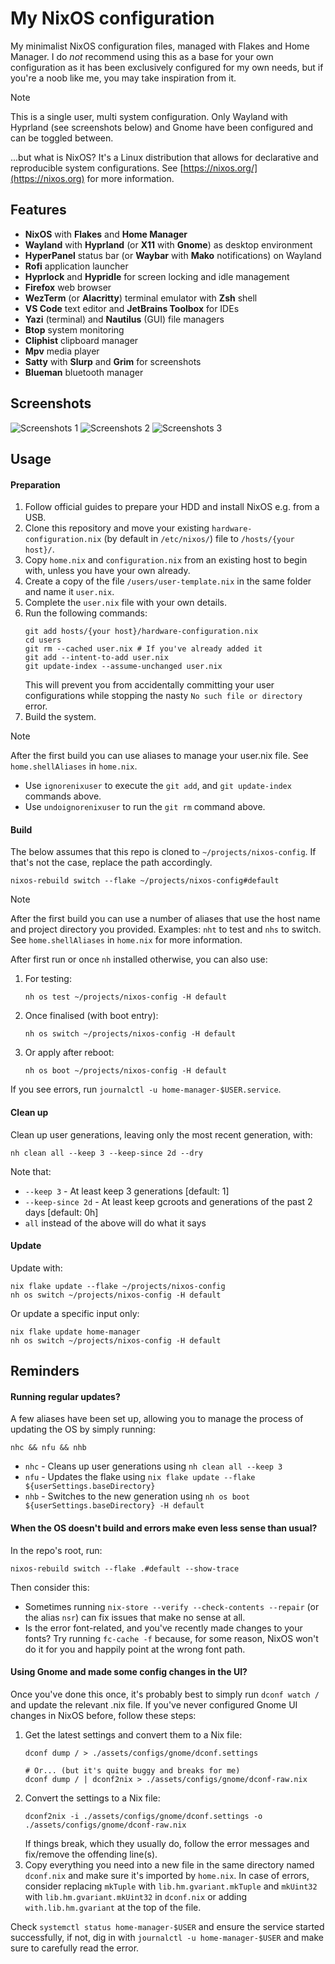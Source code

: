 # My NixOS configuration

My minimalist NixOS configuration files, managed with Flakes and Home Manager. I do _not_ recommend using this as a base
for your own configuration as it has been exclusively configured for my own needs, but if you're a noob like me, you may
take inspiration from it.

> [!NOTE]
> This is a single user, multi system configuration. Only Wayland with Hyprland (see screenshots below) and Gnome have
> been configured and can be toggled between.

...but what is NixOS? It's a Linux distribution that allows for declarative and reproducible system configurations.
See [https://nixos.org/](https://nixos.org) for more information.

## Features

- **NixOS** with **Flakes** and **Home Manager**
- **Wayland** with **Hyprland** (or **X11** with **Gnome**) as desktop environment
- **HyperPanel** status bar (or **Waybar** with **Mako** notifications) on Wayland
- **Rofi** application launcher
- **Hyprlock** and **Hypridle** for screen locking and idle management
- **Firefox** web browser
- **WezTerm** (or **Alacritty**) terminal emulator with **Zsh** shell
- **VS Code** text editor and **JetBrains Toolbox** for IDEs
- **Yazi** (terminal) and **Nautilus** (GUI) file managers
- **Btop** system monitoring
- **Cliphist** clipboard manager
- **Mpv** media player
- **Satty** with **Slurp** and **Grim** for screenshots
- **Blueman** bluetooth manager

## Screenshots

![Screenshots 1](./assets/demo/screenshot-1.png)
![Screenshots 2](./assets/demo/screenshot-2.png)
![Screenshots 3](./assets/demo/screenshot-3.png)

## Usage

#### Preparation

1. Follow official guides to prepare your HDD and install NixOS e.g. from a USB.
2. Clone this repository and move your existing `hardware-configuration.nix` (by default in `/etc/nixos/`) file to
   `/hosts/{your host}/`.
3. Copy `home.nix` and `configuration.nix` from an existing host to begin with, unless you have your own already.
4. Create a copy of the file `/users/user-template.nix` in the same folder and name it `user.nix`.
5. Complete the `user.nix` file with your own details.
6. Run the following commands:
   ```shell
   git add hosts/{your host}/hardware-configuration.nix
   cd users
   git rm --cached user.nix # If you've already added it
   git add --intent-to-add user.nix
   git update-index --assume-unchanged user.nix   
   ```
   This will prevent you from accidentally committing your user configurations while stopping the
   nasty `No such file or directory` error.
7. Build the system.

> [!NOTE]
> After the first build you can use aliases to manage your user.nix file. See `home.shellAliases` in `home.nix`.
> - Use `ignorenixuser` to execute the `git add`, and `git update-index` commands above.
> - Use `undoignorenixuser` to run the `git rm` command above.

#### Build

The below assumes that this repo is cloned to `~/projects/nixos-config`. If that's not the case, replace the path
accordingly.

```shell
nixos-rebuild switch --flake ~/projects/nixos-config#default
```

> [!NOTE]
> After the first build you can use a number of aliases that use the host name and project directory you provided.
> Examples: `nht` to test and `nhs` to switch. See `home.shellAliases` in `home.nix` for more information.

After first run or once `nh` installed otherwise, you can also use:

1. For testing:
    ```shell
    nh os test ~/projects/nixos-config -H default
    ```
2. Once finalised (with boot entry):
    ```shell
    nh os switch ~/projects/nixos-config -H default
    ```
3. Or apply after reboot:
    ```shell
    nh os boot ~/projects/nixos-config -H default
    ```

If you see errors, run `journalctl -u home-manager-$USER.service`.

#### Clean up

Clean up user generations, leaving only the most recent generation, with:

```shell
nh clean all --keep 3 --keep-since 2d --dry
```

Note that:

- `--keep 3` - At least keep 3 generations [default: 1]
- `--keep-since 2d` - At least keep gcroots and generations of the past 2 days [default: 0h]
- `all` instead of the above will do what it says

#### Update

Update with:

```shell
nix flake update --flake ~/projects/nixos-config
nh os switch ~/projects/nixos-config -H default
```

Or update a specific input only:

```shell
nix flake update home-manager
nh os switch ~/projects/nixos-config -H default
```

## Reminders

#### Running regular updates?

A few aliases have been set up, allowing you to manage the process of updating the OS by simply running:

```shell
nhc && nfu && nhb
```

- `nhc` - Cleans up user generations using `nh clean all --keep 3`
- `nfu` - Updates the flake using `nix flake update --flake ${userSettings.baseDirectory}`
- `nhb` - Switches to the new generation using `nh os boot ${userSettings.baseDirectory} -H default`

#### When the OS doesn't build and errors make even less sense than usual?

In the repo's root, run:

```shell
nixos-rebuild switch --flake .#default --show-trace
```

Then consider this:

- Sometimes running `nix-store --verify --check-contents --repair` (or the alias `nsr`) can fix issues that make no
  sense at all.
- Is the error font-related, and you've recently made changes to your fonts? Try running `fc-cache -f` because, for some
  reason, NixOS won't do it for you and happily point at the wrong font path.

#### Using Gnome and made some config changes in the UI?

Once you've done this once, it's probably best to simply run `dconf watch /` and update the relevant .nix file. If
you've never configured Gnome UI changes in NixOS before, follow these steps:

1. Get the latest settings and convert them to a Nix file:
   ```shell
   dconf dump / > ./assets/configs/gnome/dconf.settings
   
   # Or... (but it's quite buggy and breaks for me)
   dconf dump / | dconf2nix > ./assets/configs/gnome/dconf-raw.nix
   ```
2. Convert the settings to a Nix file:
   ```shell
   dconf2nix -i ./assets/configs/gnome/dconf.settings -o ./assets/configs/gnome/dconf-raw.nix
   ```
   If things break, which they usually do, follow the error messages and fix/remove the offending line(s).
3. Copy everything you need into a new file in the same directory named `dconf.nix` and make sure it's imported by
   `home.nix`. In case of errors, consider replacing `mkTuple` with `lib.hm.gvariant.mkTuple` and `mkUint32`
   with `lib.hm.gvariant.mkUint32` in `dconf.nix` or adding `with.lib.hm.gvariant` at the top of the file.

Check `systemctl status home-manager-$USER` and ensure the service started successfully, if not, dig in with
`journalctl -u home-manager-$USER` and make sure to carefully read the error.